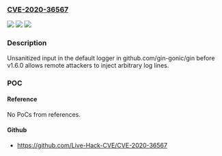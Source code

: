 ### [CVE-2020-36567](https://cve.mitre.org/cgi-bin/cvename.cgi?name=CVE-2020-36567)
![](https://img.shields.io/static/v1?label=Product&message=github.com%2Fgin-gonic%2Fgin&color=blue)
![](https://img.shields.io/static/v1?label=Version&message=%3D%200%20&color=brighgreen)
![](https://img.shields.io/static/v1?label=Vulnerability&message=CWE-117%20Improper%20Output%20Neutralization%20for%20Logs&color=brighgreen)

### Description

Unsanitized input in the default logger in github.com/gin-gonic/gin before v1.6.0 allows remote attackers to inject arbitrary log lines.

### POC

#### Reference
No PoCs from references.

#### Github
- https://github.com/Live-Hack-CVE/CVE-2020-36567

